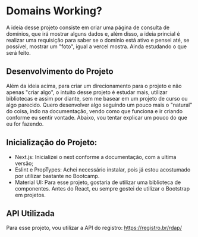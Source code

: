 # Domains Working?
A ideia desse projeto consiste em criar uma página de consulta de domínios, que irá mostrar alguns dados e, além disso, a ideia princial é realizar uma requisição para saber se o domínio está ativo e pensei até, se possível, mostrar um "foto", igual a vercel mostra. Ainda estudando o que será feito.

## Desenvolvimento do Projeto
Além da ideia acima, para criar um direcionamento para o projeto e não apenas "criar algo", o intuito desse projeto é estudar mais, utilizar bibliotecas e assim por diante, sem me basear em um projeto de curso ou algo parecido. Quero desenvolver algo seguindo um pouco mais o "natural" do coisa, indo na documentação, vendo como que funciona e ir criando conforme eu sentir vontade. Abaixo, vou tentar explicar um pouco do que eu for fazendo.

## Inicialização do Projeto:
- Next.js: Inicializei o next conforme a documentação, com a ultima versão;
- Eslint e PropTypes: Achei necessário instalar, pois já estou acostumado por utilizar bastante no Bootcamp.
- Material UI: Para esse projeto, gostaria de utilizar uma biblioteca de componentes. Antes do React, eu sempre gostei de utilizar o Bootstrap em projetos.

## API Utilizada
Para esse projeto, vou utilizar a API do registro: https://registro.br/rdap/